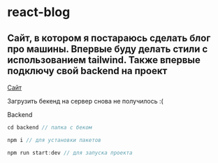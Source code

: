 # react-blog

## Сайт, в котором я постараюсь сделать блог про машины. Впервые буду делать стили с использованием tailwind. Также впервые подключу свой backend на проект

[Сайт](https://timur-react-blog.vercel.app/)

Загрузить бекенд на сервер снова не получилось :(

Backend

```js
cd backend // папка с беком
```

```js
npm i // для установки пакетов
```

```js
npm run start:dev // для запуска проекта
```
